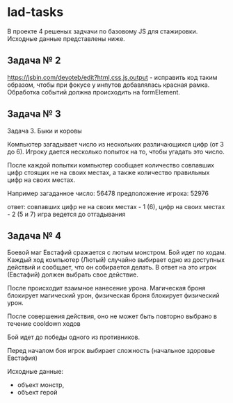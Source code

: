 # lad-tasks
В проекте 4 решеных задчачи по базовому JS для стажировки. Исходные данные представлены ниже. 


## Задача № 2

https://jsbin.com/deyoteb/edit?html,css,js,output - исправить код таким образом, чтобы при фокусе у инпутов добавлялась красная рамка. Обработка событий должна происходить на formElement.

## Задача № 3
Задача 3. Быки и коровы

Компьютер загадывает число из нескольких различающихся цифр (от 3 до 6). Игроку дается несколько попыток на то, чтобы угадать это число.

После каждой попытки компьютер сообщает количество совпавших цифр стоящих не на своих местах, а также количество правильных цифр на своих местах.

Например загаданное число: 56478 предположение игрока: 52976

ответ: совпавших цифр не на своих местах - 1 (6), цифр на своих местах - 2 (5 и 7)
игра ведется до отгадывания


## Задача № 4
Боевой маг Евстафий сражается с лютым монстром.
Бой идет по ходам. Каждый ход компьютер (Лютый) случайно выбирает одно из доступных действий и сообщает, что он собирается делать. В ответ на это игрок (Евстафий) должен выбрать свое действие.

После происходит взаимное нанесение урона. Магическая броня блокирует магический урон, физическая броня блокирует физический урон.

После совершения действия, оно не может быть повторно выбрано в течение cooldown ходов

Бой идет до победы одного из противников.

Перед началом боя игрок выбирает сложность (начальное здоровье Евстафия)

Исходные данные:
- объект монстр,
- объект герой
